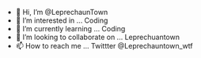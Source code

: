 - 👋 Hi, I’m @LeprechaunTown
- 👀 I’m interested in ... Coding
- 🌱 I’m currently learning ... Coding
- 💞️ I’m looking to collaborate on ... Leprechuantown 
- 📫 How to reach me ... Twittter @Leprechauntown_wtf

<!---
EmpathyToken/EmpathyToken is a ✨ special ✨ repository because its `README.md` (this file) appears on your GitHub profile.
You can click the Preview link to take a look at your changes.
--->
